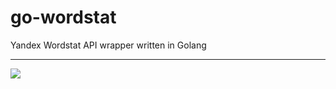 # go-wordstat
Yandex Wordstat API wrapper written in Golang

---

<a href="https://t.me/+nM_zOTDegRI0MGUy">
  <img align="center" src="https://github.com/Sagleft/Sagleft/blob/master/tg_channel_banner.png?raw=true">
</a>
